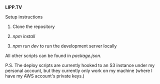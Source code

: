 **LIPP.TV**

Setup instructions

1. Clone the repository

2. *npm install*

3. *npm run dev* to run the development server locally

All other scripts can be found in *package.json*. 

P.S. The deploy scripts are currently hooked to an S3 instance under my personal account, but they currently only work on my machine (where I have my AWS account's private keys.)
